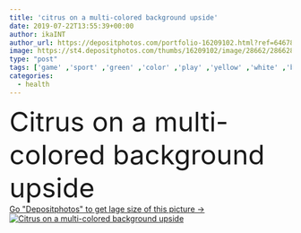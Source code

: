 ```yaml
---
title: 'citrus on a multi-colored background upside'
date: 2019-07-22T13:55:39+00:00
author: ikaINT
author_url: https://depositphotos.com/portfolio-16209102.html?ref=64678756
image: https://st4.depositphotos.com/thumbs/16209102/image/28662/286628702/api_thumb_450.jpg?forcejpeg=true
type: "post"
tags: ['game' ,'sport' ,'green' ,'color' ,'play' ,'yellow' ,'white' ,'blue' ,'background' ,'colorful' ,'isolated' ,'closeup' ,'nature' ,'fresh' ,'health' ,'healthy' ,'natural' ,'food' ,'pattern' ,'fruit' ,'ripe' ,'cut' ,'tropical' ,'vitamin' ,'organic' ]
categories: 
  - health
---
```

<div aling="center">
            <font size="60"> Citrus on a multi-colored background upside</font>   
</div>
<div>
    <a href='https://st4.depositphotos.com/thumbs/16209102/image/28662/286628702/api_thumb_450.jpg?forcejpeg=true?ref=64678756' target=_blank > Go "Depositphotos" to get lage size of this picture ->
        <img href='https://st4.depositphotos.com/thumbs/16209102/image/28662/286628702/api_thumb_450.jpg?forcejpeg=true?ref=64678756' src='https://st4.depositphotos.com/16209102/28662/i/950/depositphotos_286628702-stock-photo-citrus-multi-colored-background-upside.jpg?forcejpeg=true' alt='Citrus on a multi-colored background upside' >
    </a>
</div>
